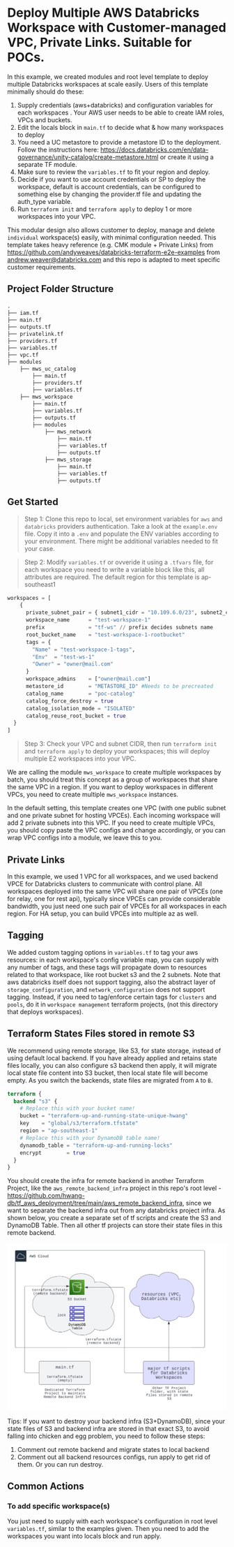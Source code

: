 Deploy Multiple AWS Databricks Workspace with Customer-managed VPC, Private Links. Suitable for POCs.
=========================

In this example, we created modules and root level template to deploy multiple Databricks workspaces at scale easily. Users of this template minimally should do these:
1. Supply credentials (aws+databricks) and configuration variables for each workspaces . Your AWS user needs to be able to create IAM roles, VPCs and buckets.
2. Edit the locals block in `main.tf` to decide what & how many workspaces to deploy
3. You need a UC metastore to provide a metastore ID to the deployment. Follow the instructions here: https://docs.databricks.com/en/data-governance/unity-catalog/create-metastore.html or create it using a separate TF module.
4. Make sure to review the `variables.tf` to fit your region and deploy.
5. Decide if you want to use account credentials or SP to deploy the workspace, default is account credentials, can be configured to something else by changing the provider.tf file and updating the auth_type variable. 
6. Run `terraform init` and `terraform apply` to deploy 1 or more workspaces into your VPC.
   
This modular design also allows customer to deploy, manage and delete `individual` workspace(s) easily, with minimal configuration needed. This template takes heavy reference (e.g. CMK module + Private Links) from https://github.com/andyweaves/databricks-terraform-e2e-examples from andrew.weaver@databricks.com and this repo is adapted to meet specific customer requirements.

## Project Folder Structure

    .
    ├── iam.tf
    ├── main.tf
    ├── outputs.tf
    ├── privatelink.tf
    ├── providers.tf
    ├── variables.tf
    ├── vpc.tf
    ├── modules   
        ├── mws_uc_catalog
            ├── main.tf               
            ├── providers.tf
            ├── variables.tf    
        ├── mws_workspace
            ├── main.tf         
            ├── variables.tf    
            ├── outputs.tf      
            ├── modules
                ├── mws_network
                    ├── main.tf
                    ├── variables.tf
                    ├── outputs.tf
                ├── mws_storage
                    ├── main.tf
                    ├── variables.tf
                    ├── outputs.tf


## Get Started

> Step 1: Clone this repo to local, set environment variables for `aws` and `databricks` providers authentication. Take a look at the `example.env` file. Copy it into a `.env` and populate the ENV variables according to your environment. There might be additional variables needed to fit your case.

> Step 2: Modify `variables.tf` or ovveride it using a `.tfvars` file, for each workspace you need to write a variable block like this, all attributes are required. The default region for this template is ap-southeast1

```terraform
workspaces = [
    {
      private_subnet_pair = { subnet1_cidr = "10.109.6.0/23", subnet2_cidr = "10.109.8.0/23" }
      workspace_name      = "test-workspace-1"
      prefix              = "tf-ws" // prefix decides subnets name
      root_bucket_name    = "test-workspace-1-rootbucket"
      tags = {
        "Name" = "test-workspace-1-tags",
        "Env"  = "test-ws-1"
        "Owner" = "owner@mail.com"
      }
      workspace_admins    = ["owner@mail.com"]
      metastore_id        = "METASTORE_ID" #Needs to be precreated
      catalog_name        = "poc-catalog"
      catalog_force_destroy = true
      catalog_isolation_mode = "ISOLATED"
      catalog_reuse_root_bucket = true
  }
]
```

> Step 3: Check your VPC and subnet CIDR, then run `terraform init` and `terraform apply` to deploy your workspaces; this will deploy multiple E2 workspaces into your VPC.

We are calling the module `mws_workspace` to create multiple workspaces by batch, you should treat this concept as a group of workspaces that share the same VPC in a region. If you want to deploy workspaces in different VPCs, you need to create multiple `mws_workspace` instances. 

In the default setting, this template creates one VPC (with one public subnet and one private subnet for hosting VPCEs). Each incoming workspace will add 2 private subnets into this VPC. If you need to create multiple VPCs, you should copy paste the VPC configs and change accordingly, or you can wrap VPC configs into a module, we leave this to you. 

## Private Links

In this example, we used 1 VPC for all workspaces, and we used backend VPCE for Databricks clusters to communicate with control plane. All workspaces deployed into the same VPC will share one pair of VPCEs (one for relay, one for rest api), typically since VPCEs can provide considerable bandwidth, you just need one such pair of VPCEs for all workspaces in each region. For HA setup, you can build VPCEs into multiple az as well. 

## Tagging

We added custom tagging options in `variables.tf` to tag your aws resources: in each workspace's config variable map, you can supply with any number of tags, and these tags will propagate down to resources related to that workspace, like root bucket s3 and the 2 subnets. Note that aws databricks itself does not support tagging, also the abstract layer of `storage_configuration`, and `network_configuration` does not support tagging. Instead, if you need to tag/enforce certain tags for `clusters` and `pools`, do it in `workspace management` terraform projects, (not this directory that deploys workspaces).

## Terraform States Files stored in remote S3
We recommend using remote storage, like S3, for state storage, instead of using default local backend. If you have already applied and retains state files locally, you can also configure s3 backend then apply, it will migrate local state file content into S3 bucket, then local state file will become empty. As you switch the backends, state files are migrated from `A` to `B`. 

```terraform
terraform {
  backend "s3" {
    # Replace this with your bucket name!
    bucket = "terraform-up-and-running-state-unique-hwang"
    key    = "global/s3/terraform.tfstate"
    region = "ap-southeast-1"
    # Replace this with your DynamoDB table name!
    dynamodb_table = "terraform-up-and-running-locks"
    encrypt        = true
  }
}
```

You should create the infra for remote backend in another Terraform Project, like the `aws_remote_backend_infra` project in this repo's root level - https://github.com/hwang-db/tf_aws_deployment/tree/main/aws_remote_backend_infra, since we want to separate the backend infra out from any databricks project infra. As shown below, you create a separate set of tf scripts and create the S3 and DynamoDB Table. Then all other tf projects can store their state files in this remote backend.

![alt text](https://raw.githubusercontent.com/databricks/terraform-databricks-examples/main/examples/aws-databricks-modular-privatelink/images/tf-remote-s3-backend.png?raw=true)

Tips: If you want to destroy your backend infra (S3+DynamoDB), since your state files of S3 and backend infra are stored in that exact S3, to avoid falling into chicken and egg problem, you need to follow these steps:
1. Comment out remote backend and migrate states to local backend
2. Comment out all backend resources configs, run apply to get rid of them. Or you can run destroy.

## Common Actions

### To add specific workspace(s)

You just need to supply with each workspace's configuration in root level `variables.tf`, similar to the examples given.
Then you need to add the workspaces you want into locals block and run apply.

